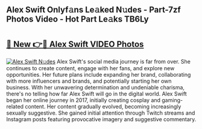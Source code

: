 ## Alex Swift Onlyf𝚊ns Le𝚊ked N𝚞des - Part-7zf Photos Video - Hot Part Le𝚊ks TB6Ly

# <h2><a href="http://ac35169.deff.icu/?id=Alex+Swift">🔗 New 👉🔴 Alex Swift VIDEO Photos</a></h2>

[![Alex Swift N𝚞des](https://i.imgur.com/rIISA9y.gif)](http://ac35169.deff.icu/?id=Alex+Swift)
Alex Swift's social media journey is far from over. She continues to create content, engage with her fans, and explore new opportunities. Her future plans include expanding her brand, collaborating with more influencers and brands, and potentially starting her own business. With her unwavering determination and undeniable charisma, there's no telling how far Alex Swift will go in the digital world. Alex Swift began her online journey in 2017, initially creating cosplay and gaming-related content. Her content gradually evolved, becoming increasingly sexually suggestive. She gained initial attention through Twitch streams and Instagram posts featuring provocative imagery and suggestive commentary.
